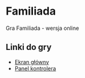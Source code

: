 # Familiada

Gra Familiada - wersja online

## Linki do gry

- [Ekran główny](https://kmorcinek.github.io/familiada/index.html)
- [Panel kontrolera](https://kmorcinek.github.io/familiada/controller.html)

